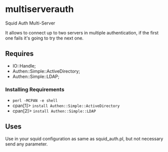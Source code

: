 # multiserverauth
Squid Auth Multi-Server

It allows to connect up to two servers in multiple authentication, if the first one fails it's going to try the next one.

## Requires

* IO::Handle;
* Authen::Simple::ActiveDirectory;
* Authen::Simple::LDAP;

### Installing Requirements 

* `perl -MCPAN -e shell`
* cpan[1]> `install Authen::Simple::ActiveDirectory`
* cpan[2]> `install Authen::Simple::LDAP`

## Uses

Use in your squid configuration as same as squid_auth.pl, but not necessary send any parameter.



